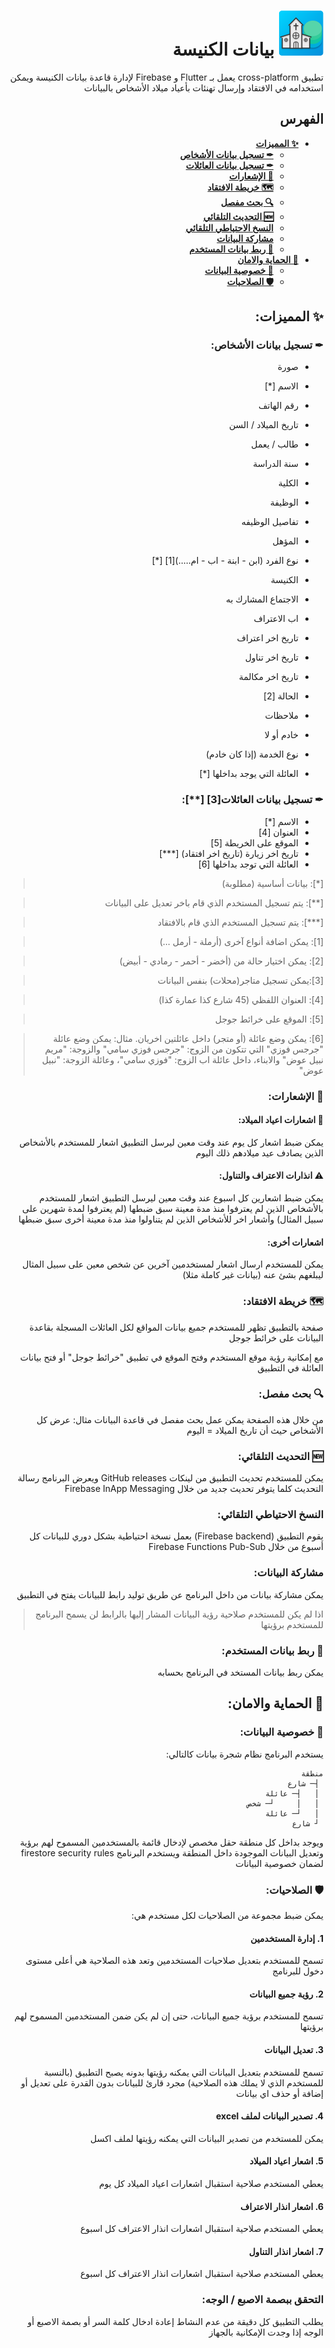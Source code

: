 <div dir="rtl">

# ![Logo](https://github.com/Andrew-Bekhiet/ChurchData/raw/master/android/app/src/main/res/mipmap-hdpi/ic_launcher.png) بيانات الكنيسة
تطبيق cross-platform يعمل بـ Flutter و Firebase لإدارة قاعدة بيانات الكنيسة
ويمكن استخدامه في الافتقاد وإرسال تهنئات بأعياد ميلاد الأشخاص بالبيانات

## الفهرس
- **[✨ المميزات](#-المميزات)**
    - **[✒ تسجيل بيانات الأشخاص](#-تسجيل-بيانات-الأشخاص)**
    - **[✒ تسجيل بيانات العائلات](#-تسجيل-بيانات-العائلات)**
    - **[🔔 الإشعارات](#-الإشعارات)**
    - **[🗺 خريطة الافتقاد](#-خريطة-الافتقاد)**
    - **[🔍 بحث مفصل](#-بحث-مفصل)**
    - **[🆕 التحديث التلقائي](#-التحديث-التلقائي)**
    - **[النسخ الاحتياطي التلقائي](#-النسخ-الاحتياطي-التلقائي)**
    - **[مشاركة البيانات](#-مشاركة-البيانات)**
    - **[🔗 ربط بيانات المستخدم](#-ربط-بيانات-المستخدم)**
- **[🔐 الحماية والامان](#-الحماية-والامان)**
    - **[🔏 خصوصية البيانات](#-خصوصية-البيانات)**
    - **[🛡 الصلاحيات](#-الصلاحيات)**

## ✨ المميزات:
### ✒ تسجيل بيانات الأشخاص:
* صورة
* الاسم [*]
* رقم الهاتف

* تاريخ الميلاد / السن
* طالب / يعمل
* سنة الدراسة
* الكلية
* الوظيفة
* تفاصيل الوظيفه
* المؤهل
* نوع الفرد (ابن - ابنة - اب - ام.....)[1] [*]
* الكنيسة
* الاجتماع المشارك به
* اب الاعتراف
* تاريخ اخر اعتراف
* تاريخ اخر تناول
* تاريخ اخر مكالمة
* الحالة [2]
* ملاحظات
* خادم أو لا
* نوع الخدمة (إذا كان خادم)
* العائلة التي يوجد بداخلها [*]

### ✒ تسجيل بيانات العائلات[3] [**]:
* الاسم [*]
* العنوان [4]
* الموقع على الخريطة [5]
* تاريخ اخر زيارة (تاريخ اخر افتقاد) [***]
* العائلة التي توجد بداخلها [6]

>[*]: بيانات أساسية (مطلوبة)

>[**]: يتم تسجيل المستخدم الذي قام باخر تعديل على البيانات

>[***]: يتم تسجيل المستخدم الذي قام بالافتقاد

>[1]: يمكن اضافة أنواع آخرى (أرملة - أرمل ...)

>[2]: يمكن اختيار حالة من (أخضر - أحمر - رمادي - أبيض)

>[3]:يمكن تسجيل متاجر(محلات) بنفس البيانات

>[4]: العنوان اللفظي (45 شارع كذا عمارة كذا)

>[5]: الموقع على خرائط جوجل

>[6]: يمكن وضع عائلة (أو متجر) داخل عائلتين اخريان.
مثال: يمكن وضع عائلة "جرجس فوزي" التي تتكون من الزوج: "جرجس فوزي سامي" والزوجة: "مريم نبيل عوض" والابناء، داخل عائلة اب الزوج: "فوزي سامي"، وعائلة الزوجة: "نبيل عوض"

### 🔔 الإشعارات:
#### 🎂 اشعارات اعياد الميلاد:
يمكن ضبط اشعار كل يوم عند وقت معين ليرسل التطبيق اشعار للمستخدم بالأشخاص الذين يصادف عيد ميلادهم ذلك اليوم

#### ⚠ انذارات الاعتراف والتناول:
يمكن ضبط اشعارين كل اسبوع عند وقت معين ليرسل التطبيق اشعار للمستخدم بالأشخاص الذين لم يعترفوا منذ مدة معينة سبق ضبطها (لم يعترفوا لمدة شهرين على سبيل المثال) وأشعار اخر للأشخاص الذين لم يتناولوا منذ مدة معينة أخرى سبق ضبطها

#### اشعارات أخرى:
يمكن للمستخدم ارسال اشعار لمستخدمين آخرين عن شخص معين على سبيل المثال ليبلغهم بشئ عنه (بيانات غير كاملة مثلا)

### 🗺 خريطة الافتقاد:
صفحة بالتطبيق تظهر للمستخدم جميع بيانات المواقع لكل العائلات المسجلة بقاعدة البيانات على خرائط جوجل

مع إمكانية رؤية موقع المستخدم وفتح الموقع في تطبيق "خرائط جوجل" أو فتح بيانات العائلة في التطبيق

### 🔍 بحث مفصل:
من خلال هذه الصفحة يمكن عمل بحث مفصل في قاعدة البيانات
مثال: عرض كل الأشخاص حيث أن تاريخ الميلاد = اليوم

### 🆕 التحديث التلقائي:
يمكن للمستخدم تحديث التطبيق من لينكات GitHub releases
ويعرض البرنامج رسالة التحديث كلما يتوفر تحديث جديد من خلال Firebase InApp Messaging

### النسخ الاحتياطي التلقائي:
يقوم التطبيق (Firebase backend) بعمل نسخة احتياطية بشكل دوري للبيانات كل أسبوع من خلال Firebase Functions Pub-Sub

### مشاركة البيانات:
يمكن مشاركة بيانات من داخل البرنامج عن طريق توليد رابط للبيانات يفتح في التطبيق
>اذا لم يكن للمستخدم صلاحية رؤية البيانات المشار إليها بالرابط لن يسمح البرنامج للمستخدم برؤيتها

### 🔗 ربط بيانات المستخدم:
يمكن ربط بيانات المستخد في البرنامج بحسابه

## 🔐 الحماية والامان:
### 🔏 خصوصية البيانات:
يستخدم البرنامج نظام شجرة بيانات كالتالي:
```
منطقة
 ┤─ شارع
 │   ┤─ عائلة
 │   │     ┘─ شخص
 │   ┘─ عائلة
 ┘ شارع
```
ويوجد بداخل كل منطقة حقل مخصص لإدخال قائمة بالمستخدمين المسموح لهم برؤية وتعديل البيانات الموجودة داخل المنطقة
ويستخدم البرنامج firestore security rules لضمان خصوصية البيانات

### 🛡 الصلاحيات:
يمكن ضبط مجموعة من الصلاحيات لكل مستخدم هي:

#### 1. إدارة المستخدمين
تسمح للمستخدم بتعديل صلاحيات المستخدمين وتعد هذه الصلاحية هي أعلى مستوى دخول للبرنامج

#### 2. رؤية جميع البيانات
تسمح للمستخدم برؤية جميع البيانات، حتى إن لم يكن ضمن المستخدمين المسموح لهم برؤيتها

#### 3. تعديل البيانات
تسمح للمستخدم بتعديل البيانات التي يمكنه رؤيتها
بدونه يصبح التطبيق (بالنسبة للمستخدم الذي لا يملك هذه الصلاحية) مجرد قارئ للبيانات بدون القدرة على تعديل أو إضافة أو حذف اي بيانات

#### 4. تصدير البيانات لملف excel
يمكن للمستخدم من تصدير البيانات التي يمكنه رؤيتها لملف اكسل

#### 5. اشعار اعياد الميلاد
يعطي المستخدم صلاحية استقبال اشعارات اعياد الميلاد كل يوم

#### 6. اشعار انذار الاعتراف
يعطي المستخدم صلاحية استقبال اشعارات انذار الاعتراف كل اسبوع

#### 7. اشعار انذار التناول
يعطي المستخدم صلاحية استقبال اشعارات انذار الاعتراف كل اسبوع

### التحقق ببصمة الاصبع / الوجه:
يطلب التطبيق كل دقيقة من عدم النشاط إعادة ادخال كلمة السر أو بصمة الاصبع أو الوجه إذا وجدت الإمكانية بالجهاز

</div>